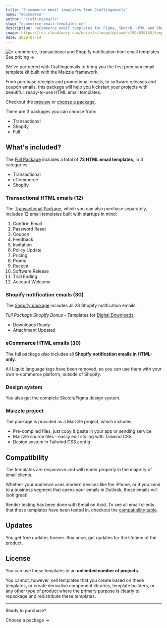 ```yaml
---
title: "E-commerce email templates from Craftingemails"
name: "eCommerce"
author: "Craftingemails"
slug: "ecommerce-email-templates-ce"
description: "eCommerce email templates for Figma, Sketch, HTML and Shopify"
image: https://res.cloudinary.com/maizzle/image/upload/v1594639145/templates/ce-ecommerce-email-templates.jpg
date: 2020-07-14
---
```


<div class="mb-8 flex flex-col justify-center items-center group">
  <g-link to="https://craftingemails.com/ecommerce-email-templates">
    <img 
      src="https://res.cloudinary.com/dxa66e5ic/image/upload/c_scale,f_auto,q_auto:best,w_1120/v1569586302/img-ecommerce-templates-v2_4x.png" 
      alt="e-commerce, transactional and Shopify notification html email templates"
    >
  </g-link>
  <g-link to="https://craftingemails.com/ecommerce-email-templates#pricing" class="cta-primary text-gradient-none group shadow justify-center px-8 py-3 -mt-6 text-base leading-6 font-medium rounded-md text-white hover:text-blue-50 bg-gradient-l-ocean-light focus:outline-none focus:shadow-outline-indigo transition duration-150 ease-in-out md:py-4 md:text-lg md:px-10">See pricing <span class="text-xl ml-1 group-hover:ml-3 transition-all duration-150">→</span></g-link>
</div>

We've partnered with Craftingemails to bring you the first premium email template kit built with the Maizzle framework. 

From purchase receipts and promotional emails, to software releases and coupon emails, this package will help you kickstart your projects with beautiful, ready-to-use HTML email templates. 

Checkout the [preview](https://craftingemails.com/full-preview#transactional-emails) or [choose a package](https://craftingemails.com/ecommerce-email-templates#pricing).

There are 3 packages you can choose from:

- Transactional
- Shopify
- Full

## What's included?


The [Full Package](https://craftingemails.com/ecommerce-email-templates#pricing) includes a total of **72 HTML email templates**, in 3 categories:

- Transactional
- eCommerce
- Shopify

### Transactional HTML emails (12)

The [Transactional Package](https://craftingemails.com/ecommerce-email-templates#pricing), which you can also purchase separately, includes 12 email templates built with startups in mind:

1. Confirm Email
2. Password Reset
3. Coupon
4. Feedback
5. Invitation
6. Policy Update
7. Pricing
8. Promo
9. Receipt
10. Software Release
11. Trial Ending
12. Account Welcome

### Shopify notification emails (30)

The [Shopify package](https://craftingemails.com/ecommerce-email-templates#pricing) includes all 28 Shopify notification emails.

*Full Package Shopify Bonus* - Templates for [Digital Downloads](https://help.shopify.com/en/manual/apps/apps-by-shopify/digital-downloads):

- Downloads Ready
- Attachment Updated

### eCommerce HTML emails (30)

The full package _also_ includes all **Shopify notification emails in HTML-only**.

All Liquid language tags have been removed, so you can use them with your own e-commerce platform, outside of Shopify.

### Design system

You also get the complete Sketch/Figma design system.

### Maizzle project

The package is provided as a Maizzle project, which includes:

- Pre-compiled files, just copy & paste in your app or sending service
- Maizzle source files - easily edit styling with Tailwind CSS
- Design system in Tailwind CSS config

## Compatibility

The templates are responsive and will render properly in the majority of email clients.

Whether your audience uses modern devices like the iPhone, or if you send to a business segment that opens your emails in Outlook, these emails will look great!

Render testing has been done with Email on Acid. To see all email clients that these templates have been tested in, checkout the [compatibility table](https://craftingemails.com/full-preview#compatibility).

## Updates

You get free updates forever. Buy once, get updates for the lifetime of the product.

## License

You can use these templates in an **unlimited number of projects**.

You cannot, however, sell templates that you create based on these templates, or create derivative component libraries, template builders, or any other type of product where the primary purpose is clearly to repackage and redistribute these templates.

---

Ready to purchase?

<div class="mt-12">
  <g-link to="https://craftingemails.com/ecommerce-email-templates#pricing" class="cta-primary text-gradient-none group shadow justify-center px-8 py-3 text-base leading-6 font-medium rounded-md text-white hover:text-blue-50 bg-gradient-l-ocean-light focus:outline-none focus:shadow-outline-indigo transition duration-150 ease-in-out md:py-4 md:text-lg md:px-10">Choose a package <span class="text-xl ml-1 group-hover:ml-3 transition-all duration-150">→</span></g-link>
</div>
